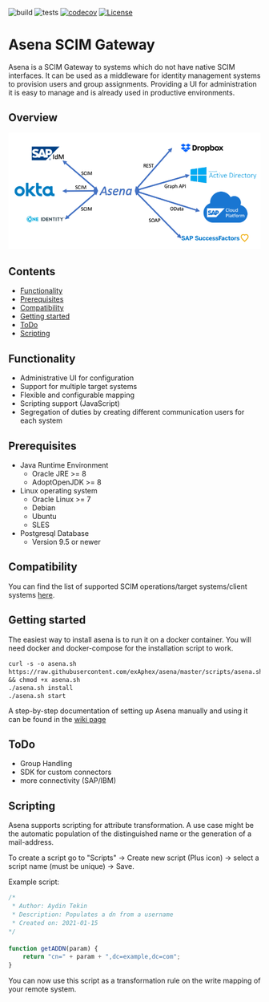 
![build](https://github.com/exAphex/asena/workflows/build/badge.svg) ![tests](https://github.com/exAphex/asena/workflows/Tests/badge.svg) [![codecov](https://codecov.io/gh/exAphex/asena/branch/master/graph/badge.svg?token=P1IZLIO13A)](https://codecov.io/gh/exAphex/asena) [![License](https://img.shields.io/badge/License-Apache%202.0-blue.svg)](https://opensource.org/licenses/Apache-2.0)
# Asena SCIM Gateway
Asena is a SCIM Gateway to systems which do not have native SCIM interfaces. It can be used as a middleware for identity management systems to provision users and group assignments. Providing a UI for administration it is easy to manage and is already used in productive environments.

## Overview
![image](https://raw.githubusercontent.com/exAphex/asena/master/assets/architecture.png)

## Contents
- [Functionality](#functionality)
- [Prerequisites](#prerequisites)
- [Compatibility](#compatibility)
- [Getting started](#getting-started)
- [ToDo](#todo)
- [Scripting](#scripting)

## Functionality
* Administrative UI for configuration
* Support for multiple target systems
* Flexible and configurable mapping
* Scripting support (JavaScript)
* Segregation of duties by creating different communication users for each system

## Prerequisites
* Java Runtime Environment
	* Oracle JRE >= 8
	* AdoptOpenJDK >= 8
* Linux operating system
	* Oracle Linux >= 7
	* Debian
	* Ubuntu
	* SLES
* Postgresql Database
	* Version 9.5 or newer

## Compatibility
You can find the list of supported SCIM operations/target systems/client systems [here](https://github.com/exAphex/asena/wiki/Compatibility).

## Getting started
The easiest way to install asena is to run it on a docker container. You will need docker and docker-compose for the installation script to work.

```
curl -s -o asena.sh https://raw.githubusercontent.com/exAphex/asena/master/scripts/asena.sh && chmod +x asena.sh
./asena.sh install
./asena.sh start
```

A step-by-step documentation of setting up Asena manually and using it can be found in the [wiki page](https://github.com/exAphex/asena/wiki/Getting-started)


## ToDo
* Group Handling
* SDK for custom connectors
* more connectivity (SAP/IBM)

## Scripting
Asena supports scripting for attribute transformation. A use case might be the automatic population of the distinguished name or the generation of a mail-address.

To create a script go to "Scripts" -> Create new script (Plus icon) -> select a script name (must be unique) -> Save.

Example script:
```javascript
/*
 * Author: Aydin Tekin
 * Description: Populates a dn from a username
 * Created on: 2021-01-15
*/

function getADDN(param) {
	return "cn=" + param + ",dc=example,dc=com";
}
```

You can now use this script as a transformation rule on the write mapping of your remote system.
